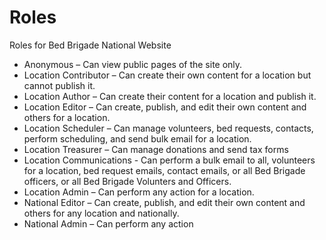 # Roles

Roles for Bed Brigade National Website

* Anonymous – Can view public pages of the site only.
* Location Contributor – Can create their own content for a location but cannot publish it.
* Location Author – Can create their content for a location and publish it.
* Location Editor – Can create, publish, and edit their own content and others for a location.
* Location Scheduler – Can manage volunteers, bed requests, contacts, perform scheduling, and send bulk email for a location.
* Location Treasurer – Can manage donations and send tax forms
* Location Communications - Can perform a bulk email to all, volunteers for a location, bed request emails, contact emails, or all Bed Brigade officers, or all Bed Brigade Volunters and Officers. 
* Location Admin – Can perform any action for a location.
* National Editor – Can create, publish, and edit their own content and others for any location and nationally.
* National Admin – Can perform any action
